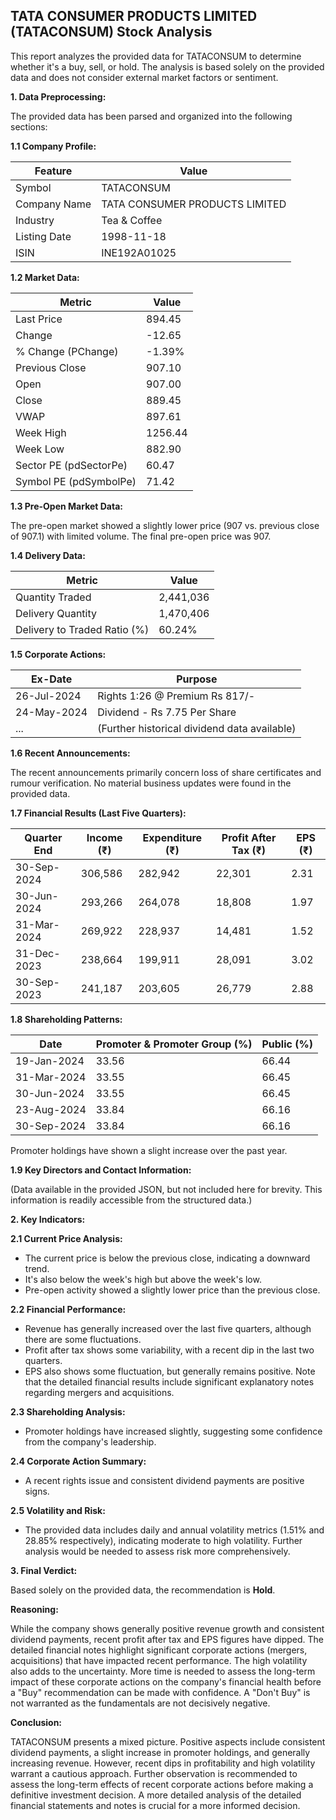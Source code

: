 ## TATA CONSUMER PRODUCTS LIMITED (TATACONSUM) Stock Analysis

This report analyzes the provided data for TATACONSUM to determine whether it's a buy, sell, or hold.  The analysis is based solely on the provided data and does not consider external market factors or sentiment.

**1. Data Preprocessing:**

The provided data has been parsed and organized into the following sections:

**1.1 Company Profile:**

| Feature          | Value                               |
|-----------------|---------------------------------------|
| Symbol           | TATACONSUM                           |
| Company Name     | TATA CONSUMER PRODUCTS LIMITED        |
| Industry         | Tea & Coffee                          |
| Listing Date     | 1998-11-18                           |
| ISIN             | INE192A01025                         |


**1.2 Market Data:**

| Metric                | Value     |
|-----------------------|------------|
| Last Price            | 894.45     |
| Change                | -12.65     |
| % Change (PChange)    | -1.39%     |
| Previous Close        | 907.10     |
| Open                  | 907.00     |
| Close                 | 889.45     |
| VWAP                  | 897.61     |
| Week High             | 1256.44    |
| Week Low              | 882.90     |
| Sector PE (pdSectorPe)| 60.47      |
| Symbol PE (pdSymbolPe)| 71.42      |


**1.3 Pre-Open Market Data:**

The pre-open market showed a slightly lower price (907 vs. previous close of 907.1) with limited volume.  The final pre-open price was 907.

**1.4 Delivery Data:**

| Metric                     | Value     |
|-----------------------------|------------|
| Quantity Traded            | 2,441,036  |
| Delivery Quantity          | 1,470,406  |
| Delivery to Traded Ratio (%)| 60.24%    |


**1.5 Corporate Actions:**

| Ex-Date     | Purpose                                      |
|-------------|----------------------------------------------|
| 26-Jul-2024 | Rights 1:26 @ Premium Rs 817/-               |
| 24-May-2024 | Dividend - Rs 7.75 Per Share                 |
| ...         | (Further historical dividend data available) |


**1.6 Recent Announcements:**

The recent announcements primarily concern loss of share certificates and rumour verification.  No material business updates were found in the provided data.


**1.7 Financial Results (Last Five Quarters):**

| Quarter End     | Income (₹)     | Expenditure (₹) | Profit After Tax (₹) | EPS (₹) |
|-----------------|-----------------|--------------------|-----------------------|---------|
| 30-Sep-2024     | 306,586        | 282,942           | 22,301                | 2.31    |
| 30-Jun-2024     | 293,266        | 264,078           | 18,808                | 1.97    |
| 31-Mar-2024     | 269,922        | 228,937           | 14,481                | 1.52    |
| 31-Dec-2023     | 238,664        | 199,911           | 28,091                | 3.02    |
| 30-Sep-2023     | 241,187        | 203,605           | 26,779                | 2.88    |


**1.8 Shareholding Patterns:**

| Date         | Promoter & Promoter Group (%) | Public (%) |
|--------------|-----------------------------|-------------|
| 19-Jan-2024  | 33.56                         | 66.44       |
| 31-Mar-2024  | 33.55                         | 66.45       |
| 30-Jun-2024  | 33.55                         | 66.45       |
| 23-Aug-2024  | 33.84                         | 66.16       |
| 30-Sep-2024  | 33.84                         | 66.16       |

Promoter holdings have shown a slight increase over the past year.


**1.9 Key Directors and Contact Information:**

(Data available in the provided JSON, but not included here for brevity.  This information is readily accessible from the structured data.)


**2. Key Indicators:**

**2.1 Current Price Analysis:**

* The current price is below the previous close, indicating a downward trend.
* It's also below the week's high but above the week's low.
* Pre-open activity showed a slightly lower price than the previous close.

**2.2 Financial Performance:**

* Revenue has generally increased over the last five quarters, although there are some fluctuations.
* Profit after tax shows some variability, with a recent dip in the last two quarters.
* EPS also shows some fluctuation, but generally remains positive.  Note that the detailed financial results include significant explanatory notes regarding mergers and acquisitions.

**2.3 Shareholding Analysis:**

* Promoter holdings have increased slightly, suggesting some confidence from the company's leadership.

**2.4 Corporate Action Summary:**

* A recent rights issue and consistent dividend payments are positive signs.

**2.5 Volatility and Risk:**

* The provided data includes daily and annual volatility metrics (1.51% and 28.85% respectively), indicating moderate to high volatility.  Further analysis would be needed to assess risk more comprehensively.

**3. Final Verdict:**

Based solely on the provided data, the recommendation is **Hold**.

**Reasoning:**

While the company shows generally positive revenue growth and consistent dividend payments, recent profit after tax and EPS figures have dipped.  The detailed financial notes highlight significant corporate actions (mergers, acquisitions) that have impacted recent performance.  The high volatility also adds to the uncertainty.  More time is needed to assess the long-term impact of these corporate actions on the company's financial health before a "Buy" recommendation can be made with confidence.  A "Don't Buy" is not warranted as the fundamentals are not decisively negative.

**Conclusion:**

TATACONSUM presents a mixed picture.  Positive aspects include consistent dividend payments, a slight increase in promoter holdings, and generally increasing revenue.  However, recent dips in profitability and high volatility warrant a cautious approach.  Further observation is recommended to assess the long-term effects of recent corporate actions before making a definitive investment decision.  A more detailed analysis of the detailed financial statements and notes is crucial for a more informed decision.
